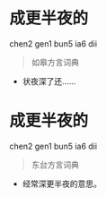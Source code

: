# 成更半夜的
chen2 gen1 bun5 ia6 dii
> 如皋方言词典
- 状夜深了还……

# 成更半夜的
chen2 gen1 bun5 ia6 dii
> 东台方言词典
- 经常深更半夜的意思。
